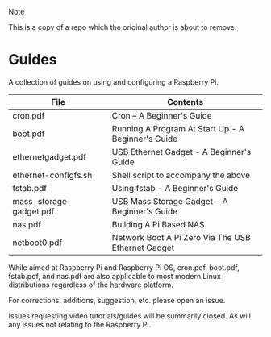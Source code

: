 > [!NOTE]
> This is a copy of a repo which the original author is about to remove.

# Guides


A collection of guides on using and configuring a Raspberry Pi.

| File | Contents |
| ------ | ------ |
| cron.pdf | Cron – A Beginner's Guide |
| boot.pdf | Running A Program At Start Up - A Beginner's Guide |
| ethernetgadget.pdf | USB Ethernet Gadget - A Beginner's Guide |
| ethernet-configfs.sh | Shell script to accompany the above |
| fstab.pdf | Using fstab - A Beginner's Guide |
| mass-storage-gadget.pdf | USB Mass Storage Gadget - A Beginner's Guide |
| nas.pdf | Building A Pi Based NAS |
| netboot0.pdf | Network Boot A Pi Zero Via The USB Ethernet Gadget |

While aimed at Raspberry Pi and Raspberry Pi OS, cron.pdf, boot.pdf, fstab.pdf, and nas.pdf are also applicable to most modern Linux distributions regardless of the hardware platform.

For corrections, additions, suggestion, etc. please open an issue.

Issues requesting video tutorials/guides will be summarily closed. As will any issues not relating to the Raspberry Pi.
